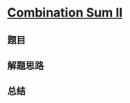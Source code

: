 # [Combination Sum II](https://leetcode.com/problems/combination-sum-ii/)

## 题目


## 解题思路


## 总结


